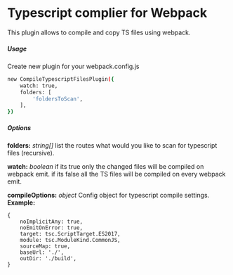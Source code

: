 # Typescript complier for Webpack

This plugin allows to compile and copy TS files using webpack.

##### Usage
Create new plugin for your webpack.config.js
```sh
new CompileTypescriptFilesPlugin({
    watch: true,
    folders: [
        'foldersToScan',
    ],
})
```

##### Options
**folders:** *string[]*
list the routes what would you like to scan for typescript files (recursive).

**watch:** *boolean*
if its true only the changed files will be compiled on webpack emit. if its false all the TS files will be compiled on every webpack emit.

**compileOptions:** *object*
Config object for typescript compile settings.
**Example:**
```
{
    noImplicitAny: true,
    noEmitOnError: true,
    target: tsc.ScriptTarget.ES2017,
    module: tsc.ModuleKind.CommonJS,
    sourceMap: true,
    baseUrl: './',
    outDir: './build',
}
```